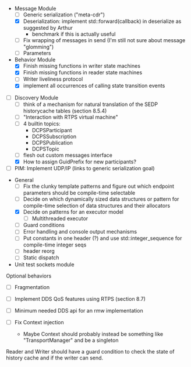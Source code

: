 

- Message Module
  - [ ] Generic serialization ("meta-cdr")
  - [x] Deserialization: implement std::forward(callback) in deserialize as suggested by Arthur
    - benchmark if this is actually useful
  - [ ] Fix wrapping of messages in send (I'm still not sure about message "glomming")
  - [ ] Parameters
- Behavior Module
  - [x] Finish missing functions in writer state machines
  - [x] Finish missing functions in reader state machines
  - [ ] Writer liveliness protocol
  - [x] implement all occurrences of calling state transition events

- [ ] Discovery Module
  - [ ] think of a mechanism for natural translation of the SEDP historycache tables (section 8.5.4)
  - [ ] "Interaction with RTPS virtual machine"
  - [ ] 4 builtin topics:
    - DCPSParticipant
    - DCPSSubscription
    - DCPSPublication
    - DCPSTopic
  - [ ] flesh out custom messages interface
  - [x] How to assign GuidPrefix for new participants?

- [ ] PIM: Implement UDP/IP (links to generic serialization goal)

- General
  - [ ] Fix the clunky template patterns and figure out which endpoint parameters should be compile-time selectable
  - [ ] Decide on which dynamically sized data structures or pattern for compile-time selection of data structures and their allocators
  - [x] Decide on patterns for an executor model
    - [ ] Multithreaded executor
  - [ ] Guard conditions
  - [ ] Error handling and console output mechanisms
  - [ ] Put constants in one header (?) and use std::integer_sequence for compile-time integer seqs
  - [ ] header reorg
  - [ ] Static dispatch

- Unit test sockets module

Optional behaviors
  - [ ] Fragmentation
  - [ ] Implement DDS QoS features using RTPS (section 8.7)

- [ ] Minimum needed DDS api for an rmw implementation


- [ ] Fix Context injection
  - Maybe Context should probably instead be something like "TransportManager" and be a singleton

Reader and Writer should have a guard condition to check the state of history cache and if the writer can send.

